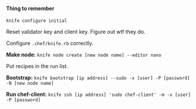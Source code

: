 #### Thing to remember

`knife configure initial`

Reset validator key and client key.  Figure out wtf they do.

Configure `.chef/knife.rb` correctly.

**Make node:**
`knife node create [new node name] --editor nano`

Put recipes in the run list.

**Bootstrap:**
`knife bootstrap [ip address] --sudo -x [user] -P [password] -N [new node name]`

**Run chef-client:**
`knife ssh [ip address] 'sudo chef-client' -m -x [user] -P [password]`